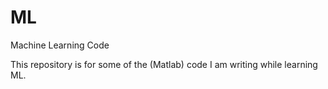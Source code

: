 # ML
Machine Learning Code

This repository is for some of the (Matlab) code I am writing while learning ML.
